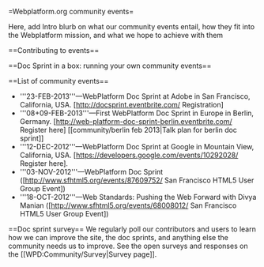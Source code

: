 =Webplatform.org community events=

Here, add Intro blurb on what our community events entail, how they fit into the Webplatform mission, and what we hope to achieve with them

==Contributing to events==


==Doc Sprint in a box: running your own community events==


==List of community events==

* '''23-FEB-2013'''—WebPlatform Doc Sprint at Adobe in San Francisco, California, USA. [http://docsprint.eventbrite.com/ Registration]
* '''08+09-FEB-2013'''—First WebPlatform Doc Sprint in Europe in Berlin, Germany. [http://web-platform-doc-sprint-berlin.eventbrite.com/ Register here] [[community/berlin feb 2013|Talk plan for berlin doc sprint]]
* '''12-DEC-2012'''—WebPlatform Doc Sprint at Google in Mountain View, California, USA. [https://developers.google.com/events/10292028/ Register here].
* '''03-NOV-2012'''—WebPlatform Doc Sprint ([http://www.sfhtml5.org/events/87609752/ San Francisco HTML5 User Group Event])
* '''18-OCT-2012'''—Web Standards: Pushing the Web Forward with Divya Manian ([http://www.sfhtml5.org/events/68008012/ San Francisco HTML5 User Group Event])

==Doc sprint survey==
We regularly poll our contributors and users to learn how we can improve the site, the doc sprints, and anything else the community needs us to improve. See the open surveys and responses on the [[WPD:Community/Survey|Survey page]].